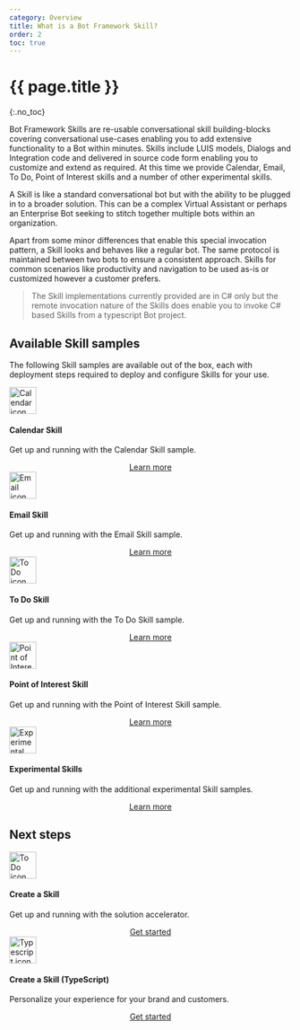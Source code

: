 ```yaml
---
category: Overview
title: What is a Bot Framework Skill?
order: 2
toc: true
---
```


# {{ page.title }}
{:.no_toc}

Bot Framework Skills are re-usable conversational skill building-blocks covering conversational use-cases enabling you to add extensive functionality to a Bot within minutes. Skills include LUIS models, Dialogs and Integration code and delivered in source code form enabling you to customize and extend as required. At this time we provide Calendar, Email, To Do, Point of Interest skills and a number of other experimental skills.

A Skill is like a standard conversational bot but with the ability to be plugged in to a broader solution. This can be a complex Virtual Assistant or perhaps an Enterprise Bot seeking to stitch together multiple bots within an organization.

Apart from some minor differences that enable this special invocation pattern, a Skill looks and behaves like a regular bot. The same protocol is maintained between two bots to ensure a consistent approach. Skills for common scenarios like productivity and navigation to be used as-is or customized however a customer prefers.

>The Skill implementations currently provided are in C# only but the remote invocation nature of the Skills does enable you to invoke C# based Skills from a typescript Bot project.

## Available Skill samples

The following Skill samples are available out of the box, each with deployment steps required to deploy and configure Skills for your use.

<div class="card-deck">
    <div class="card">
        <div class="card-body">
        <img src="{{site.baseurl}}/assets/images/icons/calendar-skill.png" alt="Calendar icon" width="48px">
            <h4 class="card-title">Calendar Skill</h4>
            <p class="card-text">Get up and running with the Calendar Skill sample.</p>
        </div>
        <div class="card-footer" style="display: flex; justify-content: center;">
            <a href="{{site.baseurl}}/skills/samples/productivity-calendar" class="btn btn-primary">Learn more</a>
        </div>
    </div>
    <div class="card">
        <div class="card-body">
        <img src="{{site.baseurl}}/assets/images/icons/email-skill.png" alt="Email icon" width="48px">
            <h4 class="card-title no_toc">Email Skill</h4>
            <p class="card-text">Get up and running with the Email Skill sample.</p>
        </div>
        <div class="card-footer" style="display: flex; justify-content: center;">
            <a href="{{site.baseurl}}/skills/samples/productivity-email" class="btn btn-primary">Learn more</a>
        </div>
    </div>
    <div class="card">
        <div class="card-body">
        <img src="{{site.baseurl}}/assets/images/icons/todo-skill.png" alt="To Do icon" width="48px">
            <h4 class="card-title no_toc">To Do Skill</h4>
            <p class="card-text">Get up and running with the To Do Skill sample.</p>
        </div>
        <div class="card-footer" style="display: flex; justify-content: center;">
            <a href="{{site.baseurl}}/skills/samples/productivity-todo" class="btn btn-primary">Learn more</a>
        </div>
    </div>
        <div class="card">
        <div class="card-body">
        <img src="{{site.baseurl}}/assets/images/icons/point-of-interest-skill.png" alt="Point of Interest icon" width="48px">
            <h4 class="card-title no_toc">Point of Interest Skill</h4>
            <p class="card-text">Get up and running with the Point of Interest Skill sample.</p>
        </div>
        <div class="card-footer" style="display: flex; justify-content: center;">
            <a href="{{site.baseurl}}/skills/samples/pointofinterest" class="btn btn-primary">Learn more</a>
        </div>
    </div>
    </div>
    <div class="card-deck">
    <div class="card">
        <div class="card-body">
            <img src="{{site.baseurl}}/assets/images/icons/experimental-skill.png" alt="Experimental icon" width="48px">
            <h4 class="card-title no_toc">Experimental Skills</h4>
            <p class="card-text">Get up and running with the additional experimental Skill samples.</p>
        </div>
        <div class="card-footer" style="display: flex; justify-content: center;">
            <a href="{{site.baseurl}}/skills/samples/experimental" class="btn btn-primary">Learn more</a>
        </div>
    </div>
</div>

## Next steps

<div class="card-deck">
    <div class="card">
        <div class="card-body">
            <img src="{{site.baseurl}}/assets/images/icons/csharp.png" alt="To Do icon" width="48px">
            <h4 class="card-title no_toc">Create a Skill</h4>
            <p class="card-text">Get up and running with the solution accelerator.</p>
        </div>
        <div class="card-footer" style="display: flex; justify-content: center;">
            <a href="{{site.baseurl}}/tutorials/csharp/create-skill/1_intro" class="btn btn-primary">Get started</a>
        </div>
    </div>
    <div class="card">
        <div class="card-body">
            <img src="{{site.baseurl}}/assets/images/icons/typescript.png" alt="Typescript icon" width="48px">
            <h4 class="card-title">Create a Skill (TypeScript)</h4>
            <p class="card-text">Personalize your experience for your brand and customers.</p>
        </div>
        <div class="card-footer no_toc" style="display: flex; justify-content: center;">
            <a href="{{site.baseurl}}/tutorials/typescript/create-skill/1_intro" class="btn btn-primary">Get started</a>
        </div>
    </div>
</div>
